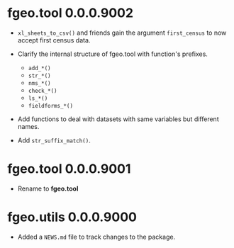 # fgeo.tool 0.0.0.9002

* `xl_sheets_to_csv()` and friends gain the argument `first_census` to now accept first census data.

* Clarify the internal structure of fgeo.tool with function's prefixes.
    * `add_*()`
    * `str_*()`
    * `nms_*()`
    * `check_*()`
    * `ls_*()`
    * `fieldforms_*()`
* Add functions to deal with datasets with same variables but different names.
* Add `str_suffix_match()`.

# fgeo.tool 0.0.0.9001

* Rename to __fgeo.tool__

# fgeo.utils 0.0.0.9000

* Added a `NEWS.md` file to track changes to the package.
